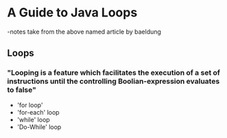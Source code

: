 # A Guide to Java Loops
-notes take from the above named article by baeldung

## Loops
### "Looping is a feature which facilitates the execution of a set of instructions until the controlling Boolian-expression evaluates to false"
- 'for loop'
- 'for-each' loop
- 'while' loop
- 'Do-While' loop

